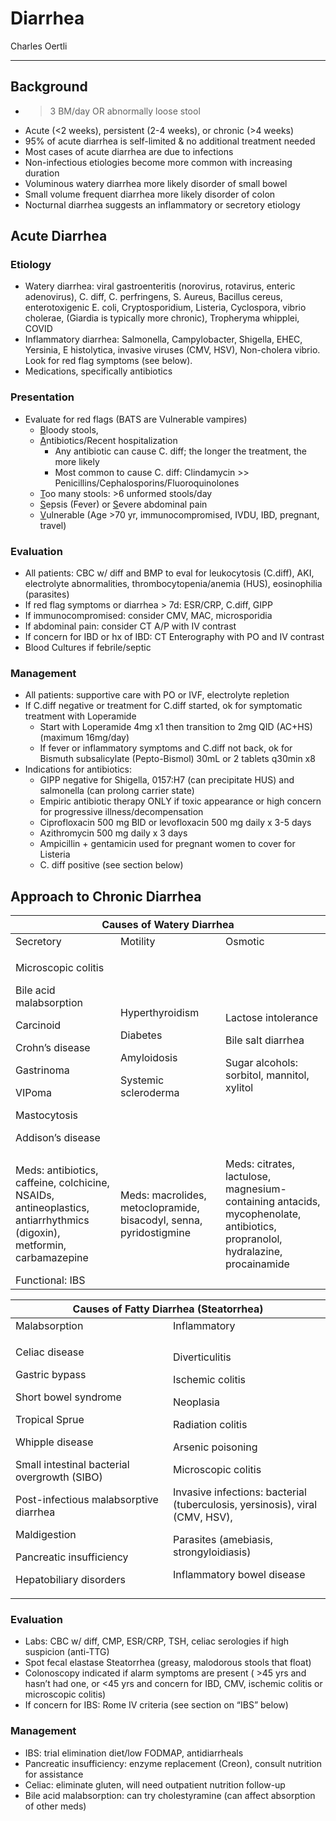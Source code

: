 # Diarrhea

Charles Oertli

---

## Background

- >3 BM/day OR abnormally loose stool
- Acute (<2 weeks), persistent (2-4 weeks), or chronic (\>4 weeks)
- 95% of acute diarrhea is self-limited & no additional treatment
    needed
- Most cases of acute diarrhea are due to infections
- Non-infectious etiologies become more common with increasing
    duration
- Voluminous watery diarrhea more likely disorder of small bowel
- Small volume frequent diarrhea more likely disorder of colon
- Nocturnal diarrhea suggests an inflammatory or secretory etiology

## Acute Diarrhea

### Etiology

- Watery diarrhea: viral gastroenteritis (norovirus, rotavirus,
    enteric adenovirus), C. diff, C. perfringens, S. Aureus, Bacillus
    cereus, enterotoxigenic E. coli, Cryptosporidium, Listeria,
    Cyclospora, vibrio cholerae, (Giardia is typically more chronic),
    Tropheryma whipplei, COVID
- Inflammatory diarrhea: Salmonella, Campylobacter, Shigella, EHEC,
    Yersinia, E histolytica, invasive viruses (CMV, HSV), Non-cholera
    vibrio. Look for red flag symptoms (see below).
- Medications, specifically antibiotics

### Presentation

- Evaluate for red flags (BATS are Vulnerable vampires)
    - <u>B</u>loody stools,
    - <u>A</u>ntibiotics/Recent hospitalization
        - Any antibiotic can cause C. diff; the longer the treatment, the
          more likely
        - Most common to cause C. diff: Clindamycin >>
          Penicillins/Cephalosporins/Fluoroquinolones
    - <u>T</u>oo many stools: \>6 unformed stools/day
    - <u>S</u>epsis (Fever) or <u>S</u>evere abdominal pain
    - <u>V</u>ulnerable (Age \>70 yr, immunocompromised, IVDU, IBD,
    pregnant, travel)

### Evaluation

- All patients: CBC w/ diff and BMP to eval for leukocytosis (C.diff),
    AKI, electrolyte abnormalities, thrombocytopenia/anemia (HUS),
    eosinophilia (parasites)
- If red flag symptoms or diarrhea \> 7d: ESR/CRP, C.diff, GIPP
- If immunocompromised: consider CMV, MAC, microsporidia
- If abdominal pain: consider CT A/P with IV contrast
- If concern for IBD or hx of IBD: CT Enterography with PO and IV
    contrast
- Blood Cultures if febrile/septic

### Management

- All patients: supportive care with PO or IVF, electrolyte repletion
- If C.diff negative or treatment for C.diff started, ok for
    symptomatic treatment with Loperamide
    - Start with Loperamide 4mg x1 then transition to 2mg QID (AC+HS)
        (maximum 16mg/day)
    - If fever or inflammatory symptoms and C.diff not back, ok for
        Bismuth subsalicylate (Pepto-Bismol) 30mL or 2 tablets q30min x8
- Indications for antibiotics:
    - GIPP negative for Shigella, 0157:H7 (can precipitate HUS) and
    salmonella (can prolong carrier state)
    - Empiric antibiotic therapy ONLY if toxic appearance or high concern
    for progressive illness/decompensation
    - Ciprofloxacin 500 mg BID or levofloxacin 500 mg daily x 3-5 days
    - Azithromycin 500 mg daily x 3 days
    - Ampicillin + gentamicin used for pregnant women to cover for
        Listeria
    - C. diff positive (see section below)

## Approach to Chronic Diarrhea

<table>
<colgroup>
<col style="width: 33%" />
<col style="width: 33%" />
<col style="width: 33%" />
</colgroup>
<thead>
<tr class="header">
<th colspan="3">Causes of Watery Diarrhea</th>
</tr>
</thead>
<tbody>
<tr class="odd">
<td>Secretory</td>
<td>Motility</td>
<td>Osmotic</td>
</tr>
<tr class="even">
<td><p>Microscopic colitis</p>
<p>Bile acid malabsorption</p>
<p>Carcinoid</p>
<p>Crohn’s disease</p>
<p>Gastrinoma</p>
<p>VIPoma</p>
<p>Mastocytosis</p>
<p>Addison’s disease</p></td>
<td><p>Hyperthyroidism</p>
<p>Diabetes</p>
<p>Amyloidosis</p>
<p>Systemic scleroderma</p></td>
<td><p>Lactose intolerance</p>
<p>Bile salt diarrhea</p>
<p>Sugar alcohols: sorbitol, mannitol, xylitol</p></td>
</tr>
<tr class="odd">
<td>Meds: antibiotics, caffeine, colchicine, NSAIDs, antineoplastics,
antiarrhythmics (digoxin), metformin, carbamazepine</td>
<td>Meds: macrolides, metoclopramide, bisacodyl, senna,
pyridostigmine</td>
<td>Meds: citrates, lactulose, magnesium-containing antacids,
mycophenolate, antibiotics, propranolol, hydralazine, procainamide</td>
</tr>
<tr class="even">
<td colspan="3">Functional: IBS</td>
</tr>
</tbody>
</table>

<table>
<colgroup>
<col style="width: 50%" />
<col style="width: 50%" />
</colgroup>
<thead>
<tr class="header">
<th colspan="2">Causes of Fatty Diarrhea (Steatorrhea)</th>
</tr>
</thead>
<tbody>
<tr class="odd">
<td>Malabsorption</td>
<td>Inflammatory</td>
</tr>
<tr class="even">
<td><p>Celiac disease</p>
<p>Gastric bypass</p>
<p>Short bowel syndrome</p>
<p>Tropical Sprue</p>
<p>Whipple disease</p>
<p>Small intestinal bacterial overgrowth (SIBO)</p>
<p>Post-infectious malabsorptive diarrhea</p>
<p>Maldigestion</p>
<p>Pancreatic insufficiency</p>
<p>Hepatobiliary disorders</p></td>
<td><p>Diverticulitis</p>
<p>Ischemic colitis</p>
<p>Neoplasia</p>
<p>Radiation colitis</p>
<p>Arsenic poisoning</p>
<p>Microscopic colitis</p>
<p>Invasive infections: bacterial (tuberculosis, yersinosis), viral
(CMV, HSV),</p>
<p>Parasites (amebiasis, strongyloidiasis)</p>
<p>Inflammatory bowel disease</p></td>
</tr>
</tbody>
</table>

### Evaluation

- Labs: CBC w/ diff, CMP, ESR/CRP, TSH, celiac serologies if high
    suspicion (anti-TTG)
- Spot fecal elastase Steatorrhea (greasy, malodorous stools that
    float)
- Colonoscopy indicated if alarm symptoms are present ( \>45 yrs and
    hasn’t had one, or \<45 yrs and concern for IBD, CMV, ischemic
    colitis or microscopic colitis)
- If concern for IBS: Rome IV criteria (see section on “IBS” below)

### Management

- IBS: trial elimination diet/low FODMAP, antidiarrheals
- Pancreatic insufficiency: enzyme replacement (Creon), consult
    nutrition for assistance
- Celiac: eliminate gluten, will need outpatient nutrition follow-up
- Bile acid malabsorption: can try cholestyramine (can affect
    absorption of other meds)
